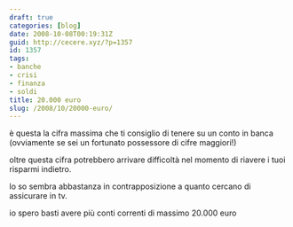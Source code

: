 ```yaml
---
draft: true
categories: [blog]
date: 2008-10-08T00:19:31Z
guid: http://cecere.xyz/?p=1357
id: 1357
tags:
- banche
- crisi
- finanza
- soldi
title: 20.000 euro
slug: /2008/10/20000-euro/
---
```


è questa la cifra massima che ti consiglio di tenere su un conto in banca (ovviamente se sei un fortunato possessore di cifre maggiori!)
  
oltre questa cifra potrebbero arrivare difficoltà nel momento di riavere i tuoi risparmi indietro.

lo so sembra abbastanza in contrapposizione a quanto cercano di assicurare in tv.

io spero basti avere più conti correnti di massimo 20.000 euro